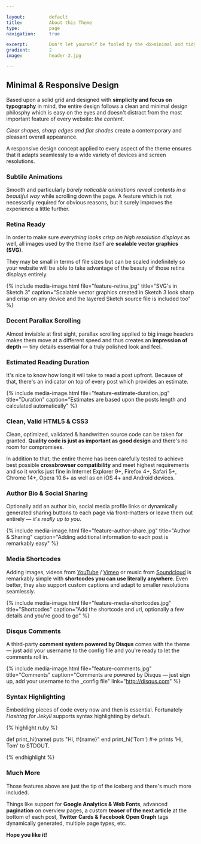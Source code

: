 ```yaml
---

layout:			default
title:  		About this Theme
type:			page
navigation: 	true

excerpt: 		Don't let yourself be fooled by the <b>minimal and tidy overall appearance</b> of this theme — <i>you might be surprised what's included</i>.
gradient: 		2
image: 			header-2.jpg

---
```


## Minimal & Responsive Design

Based upon a solid grid and designed with **simplicity and focus on typography** in mind, the entire design follows a clean and minimal design philosphy which is easy on the eyes and doesn't distract from the most important feature of every website: *the content*.

*Clear shapes, sharp edges and flat shades* create a contemporary and pleasant overall appearance.

A responsive design concept applied to every aspect of the theme ensures that it adapts seamlessly to a wide variety of devices and screen resolutions.

### Subtile Animations

Smooth and particularly *barely noticable animations reveal contents in a beautiful way* while scrolling down the page. A feature which is not necessarily required for obvious reasons, but it surely improves the experience a little further.

### Retina Ready

In order to make sure *everything looks crisp on high resolution displays* as well, all images used by the theme itself are **scalable vector graphics (SVG)**.

They may be small in terms of file sizes but can be scaled indefinitely so your website will be able to take advantage of the beauty of those retina displays entirely.

{% include media-image.html file="feature-retina.jpg" title="SVG's in Sketch 3" caption="Scalable vector graphics created in Sketch 3 look sharp and crisp on any device and the layered Sketch source file is included too" %}

### Decent Parallax Scrolling

Almost invisible at first sight, parallax scrolling applied to big image headers makes them move at a different speed and thus creates an **impression of depth** — tiny details essential for a truly polished look and feel.

### Estimated Reading Duration

It's nice to know how long it will take to read a post upfront. Because of that, there's an indicator on top of every post which provides an estimate.

{% include media-image.html file="feature-estimate-duration.jpg" title="Duration" caption="Estimates are based upon the posts length and calculated automatically" %}

### Clean, Valid HTML5 & CSS3

Clean, optimized, validated & handwritten source code can be taken for granted. **Quality code is just as important as good design** and there's no room for compromises.

In addition to that, the entire theme has been carefully tested to achieve best possible **crossbrowser compatibility** and meet highest requirements and so it works just fine in Internet Explorer 9+, Firefox 4+, Safari 5+, Chrome 14+, Opera 10.6+ as well as on iOS 4+ and Android devices.

### Author Bio & Social Sharing

Optionally add an author bio, social media profile links or dynamically generated sharing buttons to each page via front-matters or leave them out entirely — *it's really up to you*.

{% include media-image.html file="feature-author-share.jpg" title="Author & Sharing" caption="Adding additional information to each post is remarkably easy" %}

### Media Shortcodes

Adding images, videos from [YouTube](http://youtube.com) / [Vimeo](http://vimeo.com) or music from [Soundcloud](http://soundcloud.com) is remarkably simple with **shortcodes you can use literally anywhere**. Even better, they also support custom captions and adapt to smaller resolutions seamlessly.

{% include media-image.html file="feature-media-shortcodes.jpg" title="Shortcodes" caption="Add the shortcode and url, optionally a few details and you're good to go" %}

### Disqus Comments

A third-party **comment system powered by Disqus** comes with the theme — just add your username to the config file and you're ready to let the comments roll in.

{% include media-image.html file="feature-comments.jpg" title="Comments" caption="Comments are powered by Disqus — just sign up, add your username to the _config file" link="http://disqus.com" %}

### Syntax Highlighting

Embedding pieces of code every now and then is essential. Fortunately *Hashtag for Jekyll* supports syntax highlighting by default.

{% highlight ruby %}

def print_hi(name)
  puts "Hi, #{name}"
end
print_hi('Tom')
#=> prints 'Hi, Tom' to STDOUT.

{% endhighlight %}

### Much More

Those features above are just the tip of the iceberg and there's much more included.

Things like support for **Google Analytics & Web Fonts**, advanced **pagination** on overview pages, a custom **teaser of the next article** at the bottom of each post, **Twitter Cards & Facebook Open Graph** tags dynamically generated, multiple page types, etc.

**Hope you like it!**
